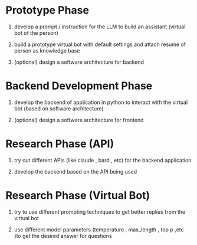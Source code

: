 


# Prototype Phase

1. develop a prompt / instruction for the LLM to build an assistant (virtual bot of the person)

2. build a prototype virtual bot with default settings and attach resume of person as knowledge base

3. (optional) design a software architecture for backend 


# Backend Development Phase

1. develop the backend of application in python to interact with the virtual bot (based on software architecture)

2. (optional) design a software architecture for frontend


# Research Phase (API)

1. try out different APIs (like claude , bard , etc) for the backend application

2. develop the backend based on the API being used


# Research Phase (Virtual Bot)

1. try to use different prompting techniques to get better replies from the virtual bot

2. use different model parameters (temperature , max_length , top p ,etc )to get the desired answer for questions




